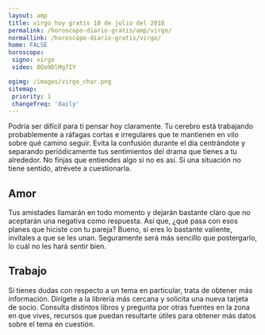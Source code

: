 ```yaml
---
layout: amp
title: virgo hoy gratis 10 de julio del 2018 
permalink: /horoscopo-diario-gratis/amp/virgo/
normallink: /horoscopo-diario-gratis/virgo/
home: FALSE
horoscopo:
 signo: virgo
 video: 0Oa9DlMg7IY

ogimg: /images/virgo_char.png
sitemap:
 priority: 1
 changefreq: 'daily'
---
```



Podría ser difícil para ti pensar hoy claramente. Tu cerebro está trabajando probablemente a ráfagas cortas e irregulares que te mantienen en vilo sobre qué camino seguir. Evita la confusión durante el día centrándote y separando periódicamente tus sentimientos del drama que tienes a tu alrededor. No finjas que entiendes algo si no es así. Si una situación no tiene sentido, atrévete a cuestionarla.

## Amor

Tus amistades llamarán en todo momento y dejarán bastante claro que no aceptarán una negativa como respuesta. Así que, ¿qué pasa con esos planes que hiciste con tu pareja? Bueno, si eres lo bastante valiente, invítales a que se les unan. Seguramente será más sencillo que postergarlo, lo cuál no les  hará sentir bien.

## Trabajo

Si tienes dudas con respecto a un tema en particular, trata de obtener más información. Dirígete a la librería más cercana y solicita una nueva tarjeta de socio. Consulta distintos libros y pregunta por otras fuentes en la zona en que vives, recursos que puedan resultarte útiles para obtener más datos sobre el tema en cuestión.